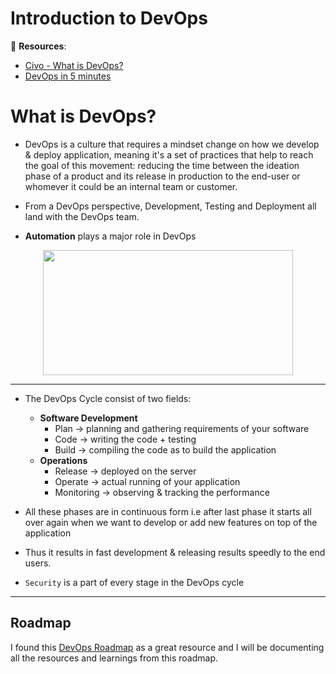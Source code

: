 # Introduction to DevOps

:pushpin: **Resources**: 
- [Civo - What is DevOps?](https://youtube.com/playlist?list=PLhc-GEHI0F7_8mbj23YWFpsgu1fl1yGL)
- [DevOps in 5 minutes](https://www.youtube.com/watch?v=Xrgk023l4lI&t=71s)

# What is DevOps?

- DevOps is a culture that requires a mindset change on how we develop & deploy application, meaning it's a set of practices that help to reach the goal of this movement: reducing the time between the ideation phase of a product and its release in production to the end-user or whomever it could be an internal team or customer.

- From a DevOps perspective, Development, Testing and Deployment all land with the DevOps team.

- **Automation** plays a major role in DevOps 

<center>
<img src="https://user-images.githubusercontent.com/47586454/166921587-22e5db82-89ee-4172-a691-e163af40163a.png" width="400" height="200">
</center>

---

- The DevOps Cycle consist of two fields:
  - **Software Development**
    - Plan → planning and gathering requirements of your software
    - Code → writing the code + testing
    - Build → compiling the code as to build the application
  - **Operations**
    - Release → deployed on the server
    - Operate → actual running of your application
    - Monitoring → observing & tracking the performance

- All these phases are in continuous form i.e after last phase it starts all over again when we want to develop or add new features on top of the application
- Thus it results in fast development & releasing results speedly to the end users.

- `Security` is a part of every stage in the DevOps cycle

---

## Roadmap

I found this [DevOps Roadmap](https://github.com/maitripasale/DevOps-90Days/files/8632104/DevOps.roadmap.2022.pdf) as a great resource and I will be documenting all the resources and learnings from this roadmap.


























































